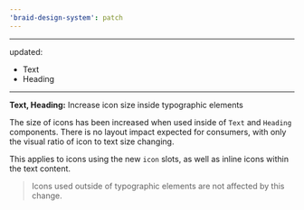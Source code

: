 ```yaml
---
'braid-design-system': patch
---
```


---
updated:
  - Text
  - Heading
---

**Text, Heading:** Increase icon size inside typographic elements

The size of icons has been increased when used inside of `Text` and `Heading` components. There is no layout impact expected for consumers, with only the visual ratio of icon to text size changing.

This applies to icons using the new `icon` slots, as well as inline icons within the text content.

> Icons used outside of typographic elements are not affected by this change.
